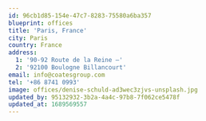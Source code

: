 ```yaml
---
id: 96cb1d85-154e-47c7-8283-75580a6ba357
blueprint: offices
title: 'Paris, France'
city: Paris
country: France
address:
  1: '90-92 Route de la Reine –'
  2: '92100 Boulogne Billancourt'
email: info@coatesgroup.com
tel: '+86 8741 0993'
image: offices/denise-schuld-ad3wec3zjvs-unsplash.jpg
updated_by: 95132932-3b2a-4a4c-97b8-7f062ce5478f
updated_at: 1689569557
---
```

